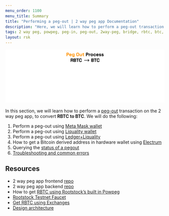 ```yaml
---
menu_order: 1100
menu_title: Summary
title: "Performing a peg-out | 2 way peg app Documentation"
description: "Here, we will learn how to perform a peg-out transaction using the 2 way peg app."
tags: 2 way peg, powpeg, peg-in, peg-out, 2way-peg, bridge, rbtc, btc, testnet, mainnet, trezor, liquality, leger, guide, setup, integrate, use
layout: rsk
---
```


![2 way peg app (peg-out)](/assets/img/guides/two-way-peg-app/pegout.gif)

In this section, we will learn how to perform a [peg-out](/guides/two-way-peg-app/glossary/) transaction on the 2 way peg app, to convert **RBTC to BTC**. We will do the following:

1. Perform a peg-out using [Meta Mask wallet](/guides/two-way-peg-app/pegout/metamask/)
2. Perform a peg-out using [Liquality wallet](/guides/two-way-peg-app/pegout/liquality/)
3. Perform a peg-out using [Ledger+Liquality](/guides/two-way-peg-app/pegout/ledger-liquality/)
4. How to get a Bitcoin derived address in hardware wallet using [Electrum](/guides/two-way-peg-app/pegout/deriving-electrum)
5. Querying the [status of a pegout](/guides/two-way-peg-app/pegout/status)
6. [Troubleshooting and common errors](/guides/two-way-peg-app/pegout/pegout-common-errors/)

## Resources
- 2 way peg app frontend [repo](https://github.com/rsksmart/2wp-app)
- 2 way peg app backend [repo](https://github.com/rsksmart/2wp-api)
- How to get [RBTC using Rootstock’s built in Powpeg](https://developers.rootstock.io/guides/get-crypto-on-rsk/powpeg-btc-rbtc/)
- [Rootstock Testnet Faucet](https://faucet.rootstock.io/)
- [Get RBTC using Exchanges](https://developers.rootstock.io/guides/get-crypto-on-rsk/rbtc-exchanges/)
- [Design architecture](/guides/two-way-peg-app/advanced-operations/design-architecture/)